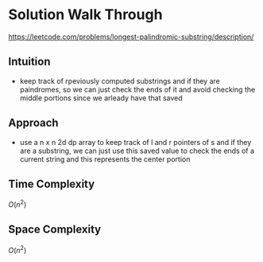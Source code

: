 # Solution Walk Through
https://leetcode.com/problems/longest-palindromic-substring/description/

## Intuition
- keep track of rpeviously computed substrings and if they are paindromes, so we can just check the ends of it and avoid checking the middle portions since we arleady have that saved

## Approach
- use a n x n 2d dp array to keep track of l and r pointers of s and if they are a substring, we can just use this saved value to check the ends of a current string and this represents the center portion


## Time Complexity
$O(n^2)$

## Space Complexity
$O(n^2)$



